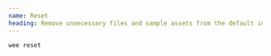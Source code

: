 ```yaml
---
name: Reset
heading: Remove unnecessary files and sample assets from the default install
---
```


```bash
wee reset
```